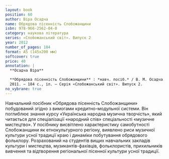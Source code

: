 ```yaml
---
layout: book
position: 60
author: Віра Осадча
name: Обрядова пісенність Слобожанщини
isbn: 978-966-2562-04-0
category: наукова література
series: «Слобожанський світ». Випуск 2
year: 2012
number_of_pages: 184
format: А5 (145х200 мм)
softcover: true
price: 40
annotation: |
  **Осадча Віра**

  **Обрядова пісенність Слобожанщини** : *навч. посіб.* / В. М. Осадча. — Харків : Видавець Савчук О. О.,
  2011. — 184 с., іл. — Серія «Слобожанський світ». Випуск 2.
no_vybrane: true
---
```


Навчальний посібник «Обрядова пісенність Слобожанщини» побудований згідно з вимогами кредитно-модульної
системи. Він поглиблює знання курсу «Українська народна музична творчість», який читається для спеціалізації
«народний спів» спеціальності «музичне мистецтво». У посібнику висвітлено характеристику самобутності
Слобожанщини як етнокультурного регіону, виявлено риси музичної культури усної традиції краю і динаміки
побутування обрядового фольклору. Розрахований на студентів вищих навчальних закладів культури і мистецтва,
музикантів-фахівців, фольклористів, прихильників вивчення та відтворення регіональної пісенної культури
усної традиції.
